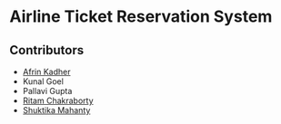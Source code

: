 # Airline Ticket Reservation System

## Contributors

- [Afrin Kadher](https://github.com/AfrinKadher)
- Kunal Goel
- Pallavi Gupta
- [Ritam Chakraborty](https://github.com/RitamChakraborty)
- [Shuktika Mahanty](https://github.com/Shuktika15) 
 